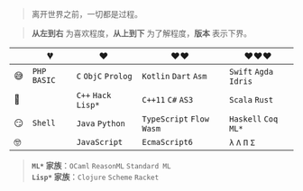 > 离开世界之前，一切都是过程。

> __从左到右__ 为喜欢程度，__从上到下__ 为了解程度，__版本__ 表示下界。

|     | 💔️           | ❤️ ️                 | ❤️❤️ ️                     | ❤️❤️❤️ ️               |
| --- | ------------- | -------------------- | -------------------------- | ---------------------- |
| 😅  | `PHP` `BASIC` | `C` `ObjC` `Prolog`  | `Kotlin` `Dart` `Asm`      | `Swift` `Agda` `Idris` |
| 🧐  |               | `C++` `Hack` `Lisp*` | `C++11` `C#` `AS3`         | `Scala` `Rust`         |
| 😏  | `Shell`       | `Java` `Python`      | `TypeScript` `Flow` `Wasm` | `Haskell` `Coq` `ML*`  |
| 🤓  |               | `JavaScript`         | `EcmaScript6`              | `λ` `Λ` `Π` `Σ`        |

> __`ML*` 家族__：`OCaml` `ReasonML` `Standard ML`  
> __`Lisp*` 家族__：`Clojure` `Scheme` `Racket`